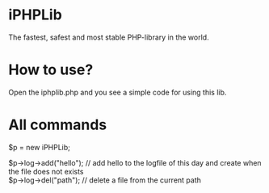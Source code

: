 iPHPLib
=======

The fastest, safest and most stable PHP-library in the world.

How to use?
=======

Open the iphplib.php and you see a simple code for using this lib.

All commands
=======

$p = new iPHPLib;

$p->log->add("hello"); // add hello to the logfile of this day and create when the file does not exists<br />
$p->log->del("path"); // delete a file from the current path
